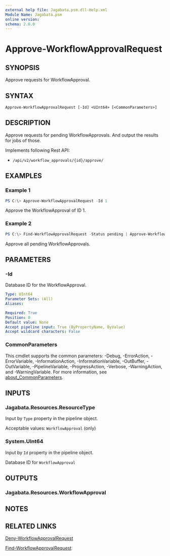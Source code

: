 ```yaml
---
external help file: Jagabata.psm.dll-Help.xml
Module Name: Jagabata.psm
online version:
schema: 2.0.0
---
```


# Approve-WorkflowApprovalRequest

## SYNOPSIS
Approve requests for WorkflowApproval.

## SYNTAX

```
Approve-WorkflowApprovalRequest [-Id] <UInt64> [<CommonParameters>]
```

## DESCRIPTION
Approve requests for pending WorkflowApprovals.
And output the results for jobs of those.

Implements following Rest API:  
- `/api/v2/workflow_approvals/{id}/approve/`  

## EXAMPLES

### Example 1
```powershell
PS C:\> Approve-WorkflowApprovalRequest -Id 1
```

Approve the WorkflowApproval of ID 1.

### Example 2
```powershell
PS C:\> Find-WorkflowApprovalRequest -Status pending | Approve-WorkflowApprovalRequest
```

Approve all pending WorkflowApprovals.

## PARAMETERS

### -Id
Database ID for the WorkflowApproval.

```yaml
Type: UInt64
Parameter Sets: (All)
Aliases:

Required: True
Position: 0
Default value: None
Accept pipeline input: True (ByPropertyName, ByValue)
Accept wildcard characters: False
```

### CommonParameters
This cmdlet supports the common parameters: -Debug, -ErrorAction, -ErrorVariable, -InformationAction, -InformationVariable, -OutBuffer, -OutVariable, -PipelineVariable, -ProgressAction, -Verbose, -WarningAction, and -WarningVariable. For more information, see [about_CommonParameters](http://go.microsoft.com/fwlink/?LinkID=113216).

## INPUTS

### Jagabata.Resources.ResourceType
Input by `Type` property in the pipeline object.

Acceptable values: `WorkflowApproval` (only)

### System.UInt64
Input by `Id` property in the pipeline object.

Database ID for `WorkflowApproval`

## OUTPUTS

### Jagabata.Resources.WorkflowApproval
## NOTES

## RELATED LINKS

[Deny-WorkflowApprovalRequest](./Deny-WorkflowApprovalRequest.md)

[Find-WorkflowApprovalRequest](./Find-WorkflowApprovalRequest.md)
